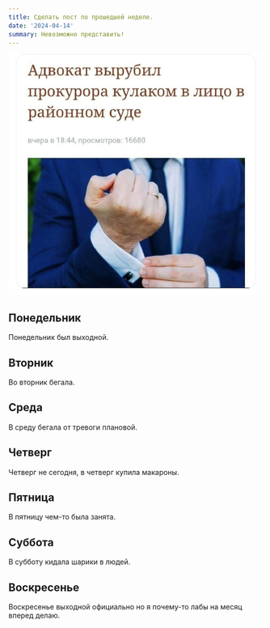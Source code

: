 ```yaml
---
title: Сделать пост по прошедшей неделе.
date: '2024-04-14'
summary: Невозможно представить!
---
```

    
![jpg](1.jpg)

## Понедельник

Понедельник был выходной.

## Вторник

Во вторник бегалa.

## Среда

В среду бегала от тревоги плановой.

## Четверг

Четверг не сегодня, в четверг купила макароны.

## Пятница

В пятницу чем-то была занята.

## Суббота

В субботу кидала шарики в людей.

## Воскресенье

Воскресенье выходной официально но я почему-то лабы на месяц вперед делаю.